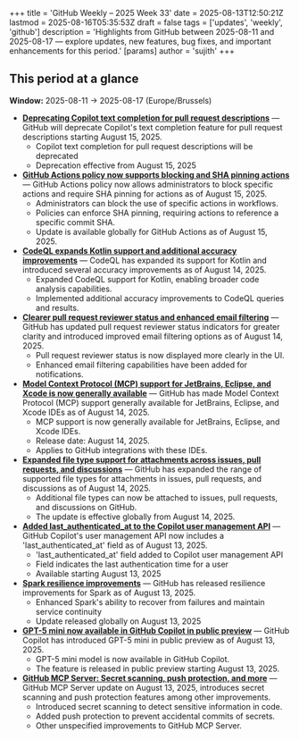 +++
title = 'GitHub Weekly – 2025 Week 33'
date = 2025-08-13T12:50:21Z
lastmod = 2025-08-16T05:35:53Z
draft = false
tags = ['updates', 'weekly', 'github']
description = 'Highlights from GitHub between 2025-08-11 and 2025-08-17 — explore updates, new features, bug fixes, and important enhancements for this period.'
[params]
    author = 'sujith'
+++
## This period at a glance

**Window:** 2025-08-11 → 2025-08-17 (Europe/Brussels)

- **[Deprecating Copilot text completion for pull request descriptions](https://github.blog/changelog/2025-08-15-deprecating-copilot-text-completion-for-pull-request-descriptions)** — GitHub will deprecate Copilot's text completion feature for pull request descriptions starting August 15, 2025.
  - Copilot text completion for pull request descriptions will be deprecated
  - Deprecation effective from August 15, 2025
- **[GitHub Actions policy now supports blocking and SHA pinning actions](https://github.blog/changelog/2025-08-15-github-actions-policy-now-supports-blocking-and-sha-pinning-actions)** — GitHub Actions policy now allows administrators to block specific actions and require SHA pinning for actions as of August 15, 2025.
  - Administrators can block the use of specific actions in workflows.
  - Policies can enforce SHA pinning, requiring actions to reference a specific commit SHA.
  - Update is available globally for GitHub Actions as of August 15, 2025.
- **[CodeQL expands Kotlin support and additional accuracy improvements](https://github.blog/changelog/2025-08-14-codeql-expands-kotlin-support-and-additional-accuracy-improvements)** — CodeQL has expanded its support for Kotlin and introduced several accuracy improvements as of August 14, 2025.
  - Expanded CodeQL support for Kotlin, enabling broader code analysis capabilities.
  - Implemented additional accuracy improvements to CodeQL queries and results.
- **[Clearer pull request reviewer status and enhanced email filtering](https://github.blog/changelog/2025-08-14-clearer-pull-request-reviewer-status-and-enhanced-email-filtering)** — GitHub has updated pull request reviewer status indicators for greater clarity and introduced improved email filtering options as of August 14, 2025.
  - Pull request reviewer status is now displayed more clearly in the UI.
  - Enhanced email filtering capabilities have been added for notifications.
- **[Model Context Protocol (MCP) support for JetBrains, Eclipse, and Xcode is now generally available](https://github.blog/changelog/2025-08-13-model-context-protocol-mcp-support-for-jetbrains-eclipse-and-xcode-is-now-generally-available)** — GitHub has made Model Context Protocol (MCP) support generally available for JetBrains, Eclipse, and Xcode IDEs as of August 14, 2025.
  - MCP support is now generally available for JetBrains, Eclipse, and Xcode IDEs.
  - Release date: August 14, 2025.
  - Applies to GitHub integrations with these IDEs.
- **[Expanded file type support for attachments across issues, pull requests, and discussions](https://github.blog/changelog/2025-08-13-expanded-file-type-support-for-attachments-across-issues-pull-requests-and-discussions)** — GitHub has expanded the range of supported file types for attachments in issues, pull requests, and discussions as of August 14, 2025.
  - Additional file types can now be attached to issues, pull requests, and discussions on GitHub.
  - The update is effective globally from August 14, 2025.
- **[Added last_authenticated_at to the Copilot user management API](https://github.blog/changelog/2025-08-13-added-last_authenticated_at-to-the-copilot-user-management-api)** — GitHub Copilot's user management API now includes a 'last_authenticated_at' field as of August 13, 2025.
  - 'last_authenticated_at' field added to Copilot user management API
  - Field indicates the last authentication time for a user
  - Available starting August 13, 2025
- **[Spark resilience improvements](https://github.blog/changelog/2025-08-13-spark-resilience-improvements)** — GitHub has released resilience improvements for Spark as of August 13, 2025.
  - Enhanced Spark's ability to recover from failures and maintain service continuity
  - Update released globally on August 13, 2025
- **[GPT-5 mini now available in GitHub Copilot in public preview](https://github.blog/changelog/2025-08-13-gpt-5-mini-now-available-in-github-copilot-in-public-preview)** — GitHub Copilot has introduced GPT-5 mini in public preview as of August 13, 2025.
  - GPT-5 mini model is now available in GitHub Copilot.
  - The feature is released in public preview starting August 13, 2025.
- **[GitHub MCP Server: Secret scanning, push protection, and more](https://github.blog/changelog/2025-08-13-github-mcp-server-secret-scanning-push-protection-and-more)** — GitHub MCP Server update on August 13, 2025, introduces secret scanning and push protection features among other improvements.
  - Introduced secret scanning to detect sensitive information in code.
  - Added push protection to prevent accidental commits of secrets.
  - Other unspecified improvements to GitHub MCP Server.


